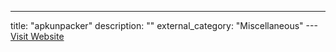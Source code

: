 ---
title: "apkunpacker"
description: ""
external_category: "Miscellaneous"
---[Visit Website](https://github.com/apkunpacker)

